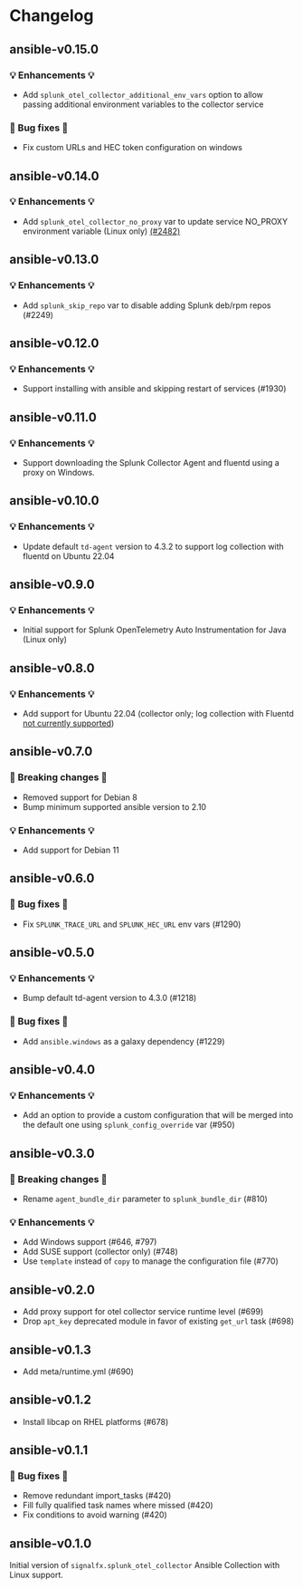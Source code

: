 # Changelog

## ansible-v0.15.0

### 💡 Enhancements 💡

- Add `splunk_otel_collector_additional_env_vars` option to allow passing additional environment variables to the collector service

### 🧰 Bug fixes 🧰

- Fix custom URLs and HEC token configuration on windows

## ansible-v0.14.0

### 💡 Enhancements 💡

- Add `splunk_otel_collector_no_proxy` var to update service NO_PROXY environment variable (Linux only) [(#2482)](https://github.com/signalfx/splunk-otel-collector/pull/2482)

## ansible-v0.13.0

### 💡 Enhancements 💡

- Add `splunk_skip_repo` var to disable adding Splunk deb/rpm repos (#2249)

## ansible-v0.12.0

### 💡 Enhancements 💡

- Support installing with ansible and skipping restart of services (#1930)

## ansible-v0.11.0

### 💡 Enhancements 💡

- Support downloading the Splunk Collector Agent and fluentd using a proxy on Windows.

## ansible-v0.10.0

### 💡 Enhancements 💡

- Update default `td-agent` version to 4.3.2 to support log collection with fluentd on Ubuntu 22.04

## ansible-v0.9.0

### 💡 Enhancements 💡

- Initial support for Splunk OpenTelemetry Auto Instrumentation for Java (Linux only)

## ansible-v0.8.0

### 💡 Enhancements 💡

- Add support for Ubuntu 22.04 (collector only; log collection with Fluentd [not currently supported](https://www.fluentd.org/blog/td-agent-v4.3.1-has-been-released))

## ansible-v0.7.0

### 🛑 Breaking changes 🛑

- Removed support for Debian 8
- Bump minimum supported ansible version to 2.10

### 💡 Enhancements 💡

- Add support for Debian 11

## ansible-v0.6.0

### 🧰 Bug fixes 🧰

- Fix `SPLUNK_TRACE_URL` and `SPLUNK_HEC_URL` env vars (#1290)

## ansible-v0.5.0

### 💡 Enhancements 💡

- Bump default td-agent version to 4.3.0 (#1218)

### 🧰 Bug fixes 🧰

- Add `ansible.windows` as a galaxy dependency (#1229)

## ansible-v0.4.0

### 💡 Enhancements 💡

- Add an option to provide a custom configuration that will be merged into the
  default one using `splunk_config_override` var (#950)

## ansible-v0.3.0

### 🛑 Breaking changes 🛑

- Rename `agent_bundle_dir` parameter to `splunk_bundle_dir` (#810)

### 💡 Enhancements 💡

- Add Windows support (#646, #797)
- Add SUSE support (collector only) (#748)
- Use `template` instead of `copy` to manage the configuration file (#770)

## ansible-v0.2.0

- Add proxy support for otel collector service runtime level (#699)
- Drop `apt_key` deprecated module in favor of existing `get_url` task (#698)

## ansible-v0.1.3

- Add meta/runtime.yml (#690)

## ansible-v0.1.2

- Install libcap on RHEL platforms (#678)

## ansible-v0.1.1

### 🧰 Bug fixes 🧰

- Remove redundant import_tasks (#420)
- Fill fully qualified task names where missed (#420)
- Fix conditions to avoid warning (#420)

## ansible-v0.1.0

Initial version of `signalfx.splunk_otel_collector` Ansible Collection with 
Linux support.
